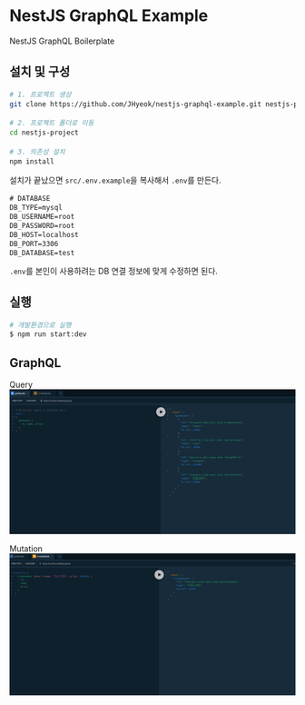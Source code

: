 # NestJS GraphQL Example

NestJS GraphQL Boilerplate

## 설치 및 구성

```bash
# 1. 프로젝트 생성
git clone https://github.com/JHyeok/nestjs-graphql-example.git nestjs-project

# 2. 프로젝트 폴더로 이동
cd nestjs-project

# 3. 의존성 설치
npm install
```

설치가 끝났으면 `src/.env.example`을 복사해서 `.env`를 만든다.

```
# DATABASE
DB_TYPE=mysql
DB_USERNAME=root
DB_PASSWORD=root
DB_HOST=localhost
DB_PORT=3306
DB_DATABASE=test
```

`.env`를 본인이 사용하려는 DB 연결 정보에 맞게 수정하면 된다.

## 실행

```bash
# 개발환경으로 실행
$ npm run start:dev
```

## GraphQL

Query
![graphql-query](./readme/graphql-query.png)

Mutation
![graphql-mutation](./readme/graphql-mutation.png)